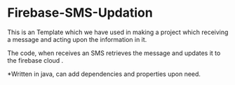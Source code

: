 # Firebase-SMS-Updation

This is an Template which we have used in making a project which receiving a message and acting upon the information in it.

The code, when receives an SMS retrieves the message and updates it to the firebase cloud .

*Written in java, can add dependencies and properties upon need.
